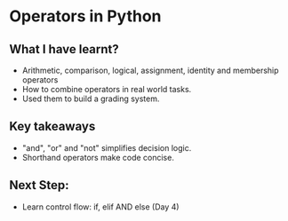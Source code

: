 # Operators in Python

## What I have learnt?

- Arithmetic, comparison, logical, assignment, identity and membership operators
- How to combine operators in real world tasks.
- Used them to build a grading system.

## Key takeaways

- "and", "or" and "not" simplifies decision logic.
- Shorthand operators make code concise.

## Next Step:

- Learn control flow: if, elif AND else (Day 4)
